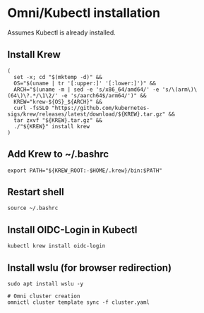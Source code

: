 # Omni/Kubectl installation
Assumes Kubectl is already installed.
## Install Krew
```
(
  set -x; cd "$(mktemp -d)" &&
  OS="$(uname | tr '[:upper:]' '[:lower:]')" &&
  ARCH="$(uname -m | sed -e 's/x86_64/amd64/' -e 's/\(arm\)\(64\)\?.*/\1\2/' -e 's/aarch64$/arm64/')" &&
  KREW="krew-${OS}_${ARCH}" &&
  curl -fsSLO "https://github.com/kubernetes-sigs/krew/releases/latest/download/${KREW}.tar.gz" &&
  tar zxvf "${KREW}.tar.gz" &&
  ./"${KREW}" install krew
)
```

## Add Krew to ~/.bashrc
```
export PATH="${KREW_ROOT:-$HOME/.krew}/bin:$PATH"
```

## Restart shell
```
source ~/.bashrc
```

## Install OIDC-Login in Kubectl
```
kubectl krew install oidc-login
```

## Install wslu (for browser redirection)
```
sudo apt install wslu -y

# Omni cluster creation
omnictl cluster template sync -f cluster.yaml